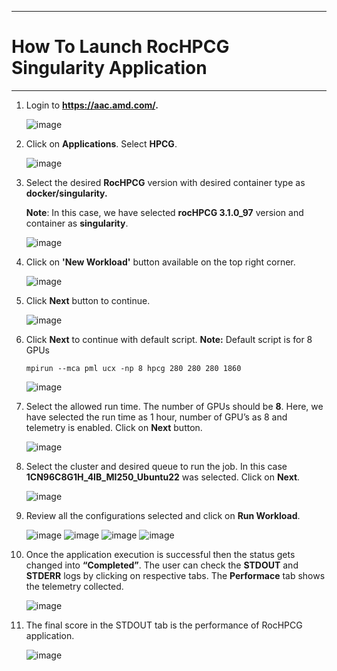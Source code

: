***

# How To Launch RocHPCG Singularity Application

***

1. Login to **https://aac.amd.com/.**

    ![image](https://github.com/amddcgpuce/AMDAcceleratorCloudGuides/assets/137475062/d62dc96e-e37a-42b3-9b0e-72445014a621)

2. Click on **Applications**. Select **HPCG**.
 
    ![image](https://github.com/amddcgpuce/AMDAcceleratorCloudGuides/assets/137474607/5d521fdb-046e-4963-9068-db42f71a59c9)

3. Select the desired **RocHPCG** version with desired container type as **docker/singularity.**
    
   **Note**: In this case, we have selected **rocHPCG 3.1.0_97** version and container as **singularity**.

   ![image](https://github.com/amddcgpuce/AMDAcceleratorCloudGuides/assets/137474607/8287ac20-f394-43e9-87a8-beeb5fa14437)


4. Click on **'New Workload'** button available on the top right corner.
    
    ![image](https://github.com/amddcgpuce/AMDAcceleratorCloudGuides/assets/137474607/c40fea48-800a-469b-afe4-6903998a22b9)


5. Click **Next** button to continue.

    ![image](https://github.com/amddcgpuce/AMDAcceleratorCloudGuides/assets/137474607/e420e08e-5b7b-4a48-819d-fea3d1f8dc7b)
   

6. Click **Next** to continue with default script.
    **Note:** Default script is for 8 GPUs
   ```
   mpirun --mca pml ucx -np 8 hpcg 280 280 280 1860
   ```
   ![image](https://github.com/amddcgpuce/AMDAcceleratorCloudGuides/assets/137474607/5c8efebf-667b-491c-acce-bdf26cd56df4)


 7. Select the allowed run time. The number of GPUs should be **8**. Here, we have selected the run time as 1 hour, number of GPU’s as 8 and telemetry is enabled.
    Click on **Next** button.

    ![image](https://github.com/amddcgpuce/AMDAcceleratorCloudGuides/assets/137474607/edcfdb15-1925-4c44-a7a2-cd8280be1fd4)


 8. Select the cluster and desired queue to run the job. In this case **1CN96C8G1H_4IB_MI250_Ubuntu22** was selected. Click on **Next**.

     ![image](https://github.com/amddcgpuce/AMDAcceleratorCloudGuides/assets/137474607/81453264-cd3b-4db7-9fda-94bdd6a9fa01)
   

 9. Review all the configurations selected and click on **Run Workload**.
 
    ![image](https://github.com/amddcgpuce/AMDAcceleratorCloudGuides/assets/137474607/663ae8f0-0286-4bc3-bfce-6ba464bd0547)
    ![image](https://github.com/amddcgpuce/AMDAcceleratorCloudGuides/assets/137474607/71914540-ac30-4c86-8350-9485a656f0bb)
    ![image](https://github.com/amddcgpuce/AMDAcceleratorCloudGuides/assets/137474607/9772f3da-a8ce-4021-bc22-af771f89e822)
    ![image](https://github.com/amddcgpuce/AMDAcceleratorCloudGuides/assets/137474607/2d69c98f-3b6e-4ecf-9d24-57d081ba3ffd)


 10. Once the application execution is successful then the status gets changed into **“Completed”**.
     The user can check the **STDOUT** and **STDERR** logs by clicking on respective tabs.
     The **Performace** tab shows the telemetry collected.

     ![image](https://github.com/amddcgpuce/AMDAcceleratorCloudGuides/assets/137474607/b1728f29-e1d8-475d-a648-aed01426abfd)

 12. The final score in the STDOUT tab is the performance of RocHPCG application.

     ![image](https://github.com/amddcgpuce/AMDAcceleratorCloudGuides/assets/137474607/db340851-8c92-4e39-93b1-9aa36b4d8a85)

   
